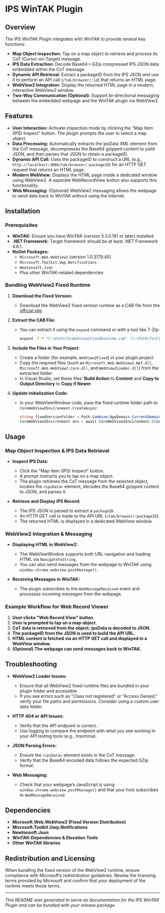 # IPS WinTAK Plugin

## Overview

The IPS WinTAK Plugin integrates with WinTAK to provide several key functions:

- **Map Object Inspection:** Tap on a map object to retrieve and process its CoT (Cursor-on-Target) message.
- **IPS Data Extraction:** Decode Base64 + GZip compressed IPS JSON data embedded within the CoT message.
- **Dynamic API Retrieval:** Extract a packageID from the IPS JSON and use it to perform an API call (`/tak/browser/:id`) that returns an HTML page.
- **WebView2 Integration:** Display the returned HTML page in a modern, interactive WebView2 window.
- **Two-Way Communication (Optional):** Support bi–directional messaging between the embedded webpage and the WinTAK plugin via WebView2.

## Features

- **User Interaction:** Activate inspection mode by clicking the "Map Item (IPS) Inspect" button. The plugin prompts the user to select a map object.
- **Data Processing:** Automatically extracts the ipsData XML element from the CoT message, decompresses the Base64 gzipped content to yield JSON, and then parses that JSON to obtain a packageID.
- **Dynamic API Call:** Uses the packageID to construct a URL (e.g., `http://localhost:3000/tak/browser/:packageID`) for an HTTP GET request that returns an HTML page.
- **Modern WebView:** Displays the HTML page inside a dedicated window using WebView2. A separate WebRecordView button also supports this functionality.
- **Web Messaging:** (Optional) WebView2 messaging allows the webpage to send data back to WinTAK without using the Internet.

## Installation

### Prerequisites

- **WinTAK:** Ensure you have WinTAK (version 5.3.0.161 or later) installed.
- **.NET Framework:** Target framework should be at least .NET Framework 4.8.1.
- **NuGet Packages:**
  - `Microsoft.Web.WebView2` (version 1.0.3179.45)
  - `Microsoft.Toolkit.Uwp.Notifications`
  - `Newtonsoft.Json`
  - Plus other WinTAK–related dependencies

### Bundling WebView2 Fixed Runtime

1. **Download the Fixed Version:**
   - Download the WebView2 fixed version runtime as a CAB file from the [official site](https://developer.microsoft.com/en-us/microsoft-edge/webview2/#download-section).

2. **Extract the CAB File:**
   - You can extract it using the `expand` command or with a tool like 7-Zip:
     ```cmd
     expand -F:* "C:\Path\To\WebView2FixedRuntime.cab" "C:\Path\To\FixedRuntimeFolder"
     ```

3. **Include the Files in Your Project:**
   - Create a folder (for example, `WebView2Fixed`) in your plugin project.
   - Copy the required files (such as `Microsoft.Web.WebView2.Wpf.dll`, `Microsoft.Web.WebView2.Core.dll`, and `WebView2Loader.dll`) from the extracted folder.
   - In Visual Studio, set these files’ **Build Action** to **Content** and **Copy to Output Directory** to **Copy if Newer**.

4. **Update Initialization Code:**
   - In your WebViewWindow code, pass the fixed runtime folder path to `CoreWebView2Environment.CreateAsync`:
     ```csharp
     string fixedVersionFolder = Path.Combine(AppDomain.CurrentDomain.BaseDirectory, "WebView2Fixed");
     CoreWebView2Environment env = await CoreWebView2Environment.CreateAsync(fixedVersionFolder, userDataFolder);
     ```

## Usage

### Map Object Inspection & IPS Data Retrieval

- **Inspect IPS Data:**
  - Click the "Map Item (IPS) Inspect" button.
  - A prompt instructs you to tap on a map object.
  - The plugin retrieves the CoT message from the selected object, locates the `<ipsData>` element, decodes the Base64 gzipped content to JSON, and parses it.
  
- **Retrieve and Display IPS Record:**
  - The IPS JSON is parsed to extract a `packageID`.
  - An HTTP GET call is made to the API URL (`/tak/browser/:packageID`).
  - The returned HTML is displayed in a dedicated WebView window.

### WebView2 Integration & Messaging

- **Displaying HTML in WebView2:**
  - The WebViewWindow supports both URL navigation and loading HTML via `NavigateToString`.
  - You can also send messages from the webpage to WinTAK using `window.chrome.webview.postMessage()`.

- **Receiving Messages in WinTAK:**
  - The plugin subscribes to the `WebMessageReceived` event and processes incoming messages from the webpage.

### Example Workflow for Web Record Viewer

1. **User clicks "Web Record View" button.**
2. **User is prompted to tap on a map object.**
3. **CoT data is retrieved from the object; ipsData is decoded to JSON.**
4. **The packageID from the JSON is used to build the API URL.**
5. **HTML content is fetched via an HTTP GET call and displayed in a WebView window.**
6. **(Optional) The webpage can send messages back to WinTAK.**

## Troubleshooting

- **WebView2 Loader Issues:**
  - Ensure that all WebView2 fixed runtime files are bundled in your plugin folder and accessible.
  - If you see errors such as "Class not registered" or "Access Denied," verify your file paths and permissions. Consider using a custom user data folder.

- **HTTP 404 or API Issues:**
  - Verify that the API endpoint is correct.
  - Use logging to compare the endpoint with what you see working in your API testing tools (e.g., Insomnia).

- **JSON Parsing Errors:**
  - Ensure the `<ipsData>` element exists in the CoT message.
  - Verify that the Base64 encoded data follows the expected GZip format.

- **Web Messaging:**
  - Check that your webpage’s JavaScript is using `window.chrome.webview.postMessage()` and that your host subscribes to `WebMessageReceived`.

## Dependencies

- **Microsoft.Web.WebView2 (Fixed Version Distribution)**  
- **Microsoft.Toolkit.Uwp.Notifications**
- **Newtonsoft.Json**
- **WinTAK-Dependencies & Elevation Tools**  
- **Other WinTAK libraries**

## Redistribution and Licensing

When bundling the fixed version of the WebView2 runtime, ensure compliance with Microsoft’s redistribution guidelines. Review the licensing terms provided by Microsoft and confirm that your deployment of the runtime meets those terms.

---

*This README was generated to serve as documentation for the IPS WinTAK Plugin and can be bundled with your release package.*
